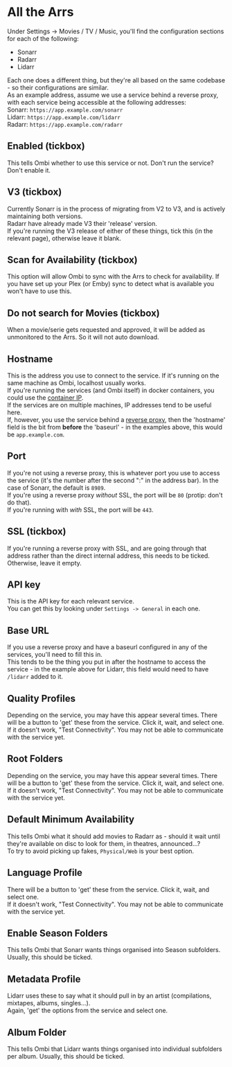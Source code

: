 # All the Arrs

Under Settings -> Movies / TV / Music, you'll find the configuration sections for each of the following:  

* Sonarr
* Radarr
* Lidarr

Each one does a different thing, but they're all based on the same codebase - so their configurations are similar.<br>
As an example address, assume we use a service behind a reverse proxy, with each service being accessible at the following addresses:<br>
Sonarr: `https://app.example.com/sonarr`<br>
Lidarr: `https://app.example.com/lidarr`<br>
Radarr: `https://app.example.com/radarr`<br>

## Enabled (tickbox)
This tells Ombi whether to use this service or not. Don't run the service? Don't enable it.<br>

## V3 (tickbox)
Currently Sonarr is in the process of migrating from V2 to V3, and is actively maintaining both versions.<br>
Radarr have already made V3 their 'release' version.<br>
If you're running the V3 release of either of these things, tick this (in the relevant page), otherwise leave it blank.<br>

## Scan for Availability (tickbox)
This option will allow Ombi to sync with the Arrs to check for availability. If you have set up your Plex (or Emby) sync to detect what is available you won't have to use this.<br>

## Do not search for Movies (tickbox)
When a movie/serie gets requested and approved, it will be added as unmonitored to the Arrs. So it will not auto download.

## Hostname
This is the address you use to connect to the service. If it's running on the same machine as Ombi, localhost usually works.<br>
If you're running the services (and Ombi itself) in docker containers, you could use the [container IP](https://github.com/tidusjar/Ombi/wiki/Docker-Containers).<br>
If the services are on multiple machines, IP addresses tend to be useful here.<br>
If, however, you use the service behind a [reverse proxy](https://github.com/tidusjar/Ombi/wiki/Reverse-Proxy-Examples), then the 'hostname' field is the bit from __before__ the 'baseurl' - in the examples above, this would be `app.example.com`.

## Port
If you're not using a reverse proxy, this is whatever port you use to access the service (it's the number after the second ":" in the address bar). In the case of Sonarr, the default is `8989`.<br>
If you're using a reverse proxy *without* SSL, the port will be `80` (protip: don't do that).<br>
If you're running with *with* SSL, the port will be `443`.<br>

## SSL (tickbox)
If you're running a reverse proxy with SSL, and are going through that address rather than the direct internal address, this needs to be ticked. Otherwise, leave it empty.

## API key
This is the API key for each relevant service.<br>
You can get this by looking under `Settings -> General` in each one.

## Base URL
If you use a reverse proxy and have a baseurl configured in any of the services, you'll need to fill this in.<br>
This tends to be the thing you put in after the hostname to access the service - in the example above for Lidarr, this field would need to have `/lidarr` added to it.

## Quality Profiles
Depending on the service, you may have this appear several times. There will be a button to 'get' these from the service. Click it, wait, and select one.<br>
If it doesn't work, "Test Connectivity". You may not be able to communicate with the service yet.

## Root Folders
Depending on the service, you may have this appear several times. There will be a button to 'get' these from the service. Click it, wait, and select one.<br>
If it doesn't work, "Test Connectivity". You may not be able to communicate with the service yet.

## Default Minimum Availability
This tells Ombi what it should add movies to Radarr as - should it wait until they're available on disc to look for them, in theatres, announced...?<br>
To try to avoid picking up fakes, `Physical/Web` is your best option.

## Language Profile
There will be a button to 'get' these from the service. Click it, wait, and select one.<br>
If it doesn't work, "Test Connectivity". You may not be able to communicate with the service yet.

## Enable Season Folders
This tells Ombi that Sonarr wants things organised into Season subfolders. Usually, this should be ticked.

## Metadata Profile
Lidarr uses these to say what it should pull in by an artist (compilations, mixtapes, albums, singles...).<br>
Again, 'get' the options from the service and select one.

## Album Folder
This tells Ombi that Lidarr wants things organised into individual subfolders per album. Usually, this should be ticked.